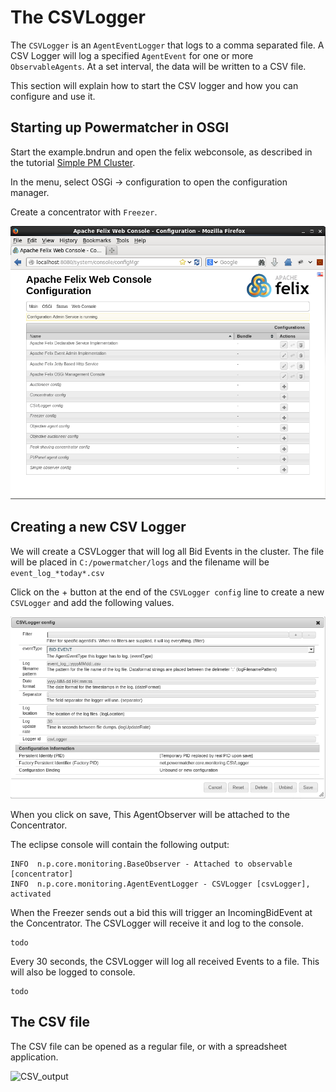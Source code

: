 # The CSVLogger

The `CSVLogger` is an `AgentEventLogger` that logs to a comma separated file. A CSV Logger will log a specified `AgentEvent` for one or more `ObservableAgents`. At a set interval, the data will be written to a CSV file.

This section will explain how to start the CSV logger and how you can configure and use it. 

## Starting up Powermatcher in OSGI

Start the example.bndrun and open the felix webconsole, as described in the tutorial [Simple PM Cluster](SimplePMCluster.md).

In the menu, select OSGi -> configuration to open the configuration manager. 

Create a concentrator with `Freezer`. 

![felix_config_mgr](felix_config_mgr.png)

## Creating a new CSV Logger

We will create a CSVLogger that will log all Bid Events in the cluster. The file will be placed in `C:/powermatcher/logs` and the filename will be `event_log_*today*.csv`

Click on the + button at the end of the `CSVLogger config` line to create a new `CSVLogger` and add the following values.

![CSV_create](configuration-csvlogger.png)

When you click on save, This AgentObserver will be attached to the Concentrator. 

The eclipse console will contain the following output:

```
INFO  n.p.core.monitoring.BaseObserver - Attached to observable [concentrator]
INFO  n.p.core.monitoring.AgentEventLogger - CSVLogger [csvLogger], activated
```

When the Freezer sends out a bid this will trigger an IncomingBidEvent at the Concentrator. The CSVLogger will receive it and log to the console.

```
todo
```

Every 30 seconds, the CSVLogger will log all received Events to a file. This will also be logged to console.

```
todo
```

## The CSV file

The CSV file can be opened as a regular file, or with a spreadsheet application.

![CSV_output]()